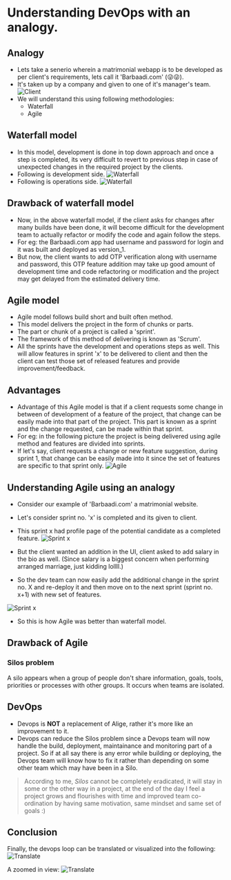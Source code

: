 # Understanding DevOps with an analogy.

## Analogy
- Lets take a senerio wherein a matrimonial webapp is to be developed as per client's requirements, lets call it 'Barbaadi.com' (😜😜).
- It's taken up by a company and given to one of it's manager's team.
![Client](assets/intro_1.png "Client discussion")
- We will understand this using following methodologies:
    - Waterfall
    - Agile

## Waterfall model
- In this model, development is done in top down approach and once a step is completed, its very difficult to revert to previous step in case of unexpected changes in the required project by the clients.
- Following is development side.
![Waterfall](assets/intro_2.png "WaterfallDevelopment")
- Following is operations side.
![Waterfall](assets/intro_3.png "WaterfallOperations")

## Drawback of waterfall model
- Now, in the above waterfall model, if the client asks for changes after many builds have been done, it will become difficult for the development team to actually refactor or modify the code and again follow the steps.
- For eg: the Barbaadi.com app had username and password for login and it was built and deployed as version_1.
- But now, the client wants to add OTP verification along with username and password, this OTP feature addition may take up good amount of development time and code refactoring or modification and the project may get delayed from the estimated delivery time.

## Agile model
- Agile model follows build short and built often method.
- This model delivers the project in the form of chunks or parts.
- The part or chunk of a project is called a 'sprint'.
- The framework of this method of delivering is known as 'Scrum'.
- All the sprints have the development and operations steps as well. This will allow features in sprint 'x' to be delivered to client and then the client can test those set of released features and provide improvement/feedback.

## Advantages
- Advantage of this Agile model is that if a client requests some change in between of development of a feature of the project, that change can be easily made into that part of the project. This part is known as a sprint and the change requested, can be made within that sprint.
- For eg: in the following picture the project is being delivered using agile method and features are divided into sprints. 
- If let's say, client requests a change or new feature suggestion, during sprint 1, that change can be easily made into it since the set of features are specific to that sprint only.
![Agile](assets/intro_4.png "Agile Method")

## Understanding Agile using an analogy
- Consider our example of 'Barbaadi.com' a matrimonial website.
- Let's consider sprint no. 'x' is completed and its given to client.
- This sprint x had profile page of the potential candidate as a completed feature.
![Sprint x](assets/intro_5.png)

- But the client wanted an addition in the UI, client asked to add salary in the bio as well. (Since salary is a biggest concern when performing arranged marriage, just kidding lollll.)

- So the dev team can now easily add the additional change in the sprint no. X and re-deploy it and then move on to the next sprint (sprint no. x+1) with new set of features.

![Sprint x](assets/intro_6.png)

- So this is how Agile was better than waterfall model.

## Drawback of Agile
### Silos problem
A silo appears when a group of people don't share information, goals, tools, priorities or processes with other groups. It occurs when teams are isolated.

## DevOps
- Devops is **NOT** a replacement of Alige, rather it's more like an improvement to it.
- Devops can reduce the Silos problem since a Devops team will now handle the build, deployment, maintainance and monitoring part of a project. So if at all say there is any error while building or deploying, the Devops team will know how to fix it rather than depending on some other team which may have been in a Silo.

> According to me, *Silos* cannot be completely eradicated, it will stay in some or the other way in a project, at the end of the day I feel a project grows and flourishes with time and improved team co-ordination by having same motivation, same mindset and same set of goals :)

## Conclusion
Finally, the devops loop can be translated or visualized into the following:
![Translate](assets/intro_7.png)

A zoomed in view:
![Translate](assets/intro_8.png)